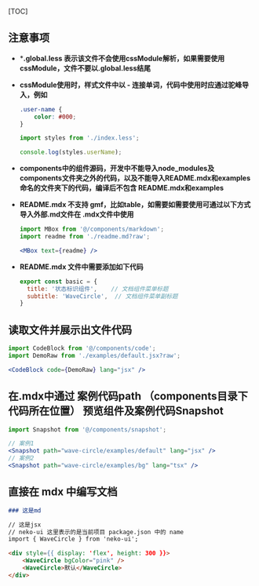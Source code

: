 
[TOC]

## 注意事项

* ***.global.less 表示该文件不会使用cssModule解析，如果需要使用cssModule，文件不要以.global.less结尾**

* **cssModule使用时，样式文件中以 - 连接单词，代码中使用时应通过驼峰导入，例如**
    ```css
    .user-name {
        color: #000;
    }
    ```
    ```jsx
    import styles from './index.less';
    
    console.log(styles.userName);
    ```

* **components中的组件源码，开发中不能导入node_modules及components文件夹之外的代码，以及不能导入README.mdx和examples命名的文件夹下的代码，编译后不包含 README.mdx和examples**

* **README.mdx 不支持 gmf，比如table，如需要如需要使用可通过以下方式导入外部.md文件在 .mdx文件中使用**
  ```jsx
  import MBox from '@/components/markdown';
  import readme from './readme.md?raw';

  <MBox text={readme} />
  ```
* **README.mdx 文件中需要添加如下代码**
  ```js
  export const basic = {
    title: '状态标识组件',    // 文档组件菜单标题
    subtitle: 'WaveCircle',  // 文档组件菜单副标题
  }
  ```

## 读取文件并展示出文件代码
```jsx
import CodeBlock from '@/components/code';
import DemoRaw from './examples/default.jsx?raw';

<CodeBlock code={DemoRaw} lang="jsx" />
```

## 在.mdx中通过 案例代码path （components目录下代码所在位置） 预览组件及案例代码Snapshot

```jsx
import Snapshot from '@/components/snapshot';

// 案例1
<Snapshot path="wave-circle/examples/default" lang="jsx" />
// 案例2
<Snapshot path="wave-circle/examples/bg" lang="tsx" />
```

## 直接在 mdx 中编写文档

```md
### 这是md

// 这是jsx
// neko-ui 这里表示的是当前项目 package.json 中的 name
import { WaveCircle } from 'neko-ui';

<div style={{ display: 'flex', height: 300 }}>
    <WaveCircle bgColor="pink" />
    <WaveCircle>默认</WaveCircle>
</div>


```
